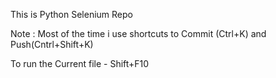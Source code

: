This is Python Selenium Repo

Note : 
Most of the time i use shortcuts to Commit (Ctrl+K) and Push(Cntrl+Shift+K)

To run the Current file - Shift+F10
